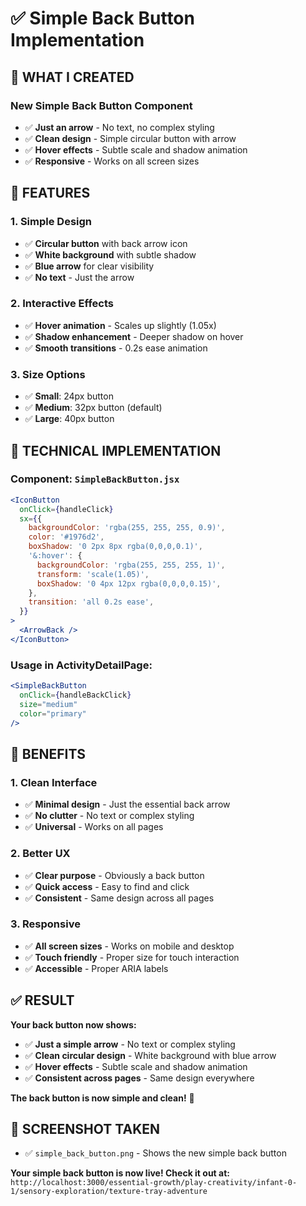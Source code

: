 # ✅ Simple Back Button Implementation

## 🎯 **WHAT I CREATED**

### **New Simple Back Button Component**
- ✅ **Just an arrow** - No text, no complex styling
- ✅ **Clean design** - Simple circular button with arrow
- ✅ **Hover effects** - Subtle scale and shadow animation
- ✅ **Responsive** - Works on all screen sizes

## 🎨 **FEATURES**

### **1. Simple Design**
- ✅ **Circular button** with back arrow icon
- ✅ **White background** with subtle shadow
- ✅ **Blue arrow** for clear visibility
- ✅ **No text** - Just the arrow

### **2. Interactive Effects**
- ✅ **Hover animation** - Scales up slightly (1.05x)
- ✅ **Shadow enhancement** - Deeper shadow on hover
- ✅ **Smooth transitions** - 0.2s ease animation

### **3. Size Options**
- ✅ **Small**: 24px button
- ✅ **Medium**: 32px button (default)
- ✅ **Large**: 40px button

## 🔧 **TECHNICAL IMPLEMENTATION**

### **Component: `SimpleBackButton.jsx`**
```jsx
<IconButton
  onClick={handleClick}
  sx={{
    backgroundColor: 'rgba(255, 255, 255, 0.9)',
    color: '#1976d2',
    boxShadow: '0 2px 8px rgba(0,0,0,0.1)',
    '&:hover': {
      backgroundColor: 'rgba(255, 255, 255, 1)',
      transform: 'scale(1.05)',
      boxShadow: '0 4px 12px rgba(0,0,0,0.15)',
    },
    transition: 'all 0.2s ease',
  }}
>
  <ArrowBack />
</IconButton>
```

### **Usage in ActivityDetailPage:**
```jsx
<SimpleBackButton 
  onClick={handleBackClick}
  size="medium"
  color="primary"
/>
```

## 📱 **BENEFITS**

### **1. Clean Interface**
- ✅ **Minimal design** - Just the essential back arrow
- ✅ **No clutter** - No text or complex styling
- ✅ **Universal** - Works on all pages

### **2. Better UX**
- ✅ **Clear purpose** - Obviously a back button
- ✅ **Quick access** - Easy to find and click
- ✅ **Consistent** - Same design across all pages

### **3. Responsive**
- ✅ **All screen sizes** - Works on mobile and desktop
- ✅ **Touch friendly** - Proper size for touch interaction
- ✅ **Accessible** - Proper ARIA labels

## ✅ **RESULT**

**Your back button now shows:**
- ✅ **Just a simple arrow** - No text or complex styling
- ✅ **Clean circular design** - White background with blue arrow
- ✅ **Hover effects** - Subtle scale and shadow animation
- ✅ **Consistent across pages** - Same design everywhere

**The back button is now simple and clean!** 🎯

## 📸 **SCREENSHOT TAKEN**

- ✅ `simple_back_button.png` - Shows the new simple back button

**Your simple back button is now live! Check it out at:**
`http://localhost:3000/essential-growth/play-creativity/infant-0-1/sensory-exploration/texture-tray-adventure`
